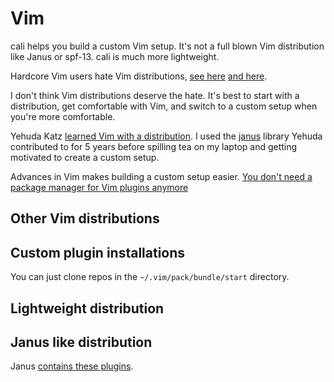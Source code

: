 # Vim

cali helps you build a custom Vim setup.  It's not a full blown Vim distribution like Janus or spf-13.  cali is much more lightweight.

Hardcore Vim users hate Vim distributions, [see here](https://news.ycombinator.com/item?id=4637100) [and here](https://www.reddit.com/r/vim/comments/bfyg3p/what_do_you_think_about_these_vim_distribution_on/).

I don't think Vim distributions deserve the hate.  It's best to start with a distribution, get comfortable with Vim, and switch to a custom setup when you're more comfortable.

Yehuda Katz [learned Vim with a distribution](https://yehudakatz.com/2010/07/29/everyone-who-tried-to-convince-me-to-use-vim-was-wrong/).  I used the [janus](https://github.com/carlhuda/janus) library Yehuda contributed to for 5 years before spilling tea on my laptop and getting motivated to create a custom setup.

Advances in Vim makes building a custom setup easier.  [You don't need a package manager for Vim plugins anymore](https://stackoverflow.com/a/57738713/1125159)

## Other Vim distributions


## Custom plugin installations

You can just clone repos in the `~/.vim/pack/bundle/start` directory.

## Lightweight distribution



## Janus like distribution

Janus [contains these plugins](https://github.com/carlhuda/janus/blob/60e6864fbd60dc8efa9dc4c6de40b7615452814c/.gitmodules).


